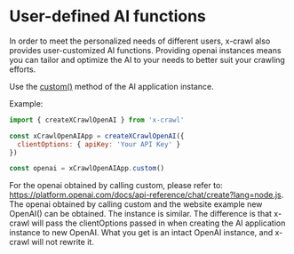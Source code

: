 # User-defined AI functions

In order to meet the personalized needs of different users, x-crawl also provides user-customized AI functions. Providing openai instances means you can tailor and optimize the AI to your needs to better suit your crawling efforts.

Use the [custom()](/api/custom#custom) method of the AI application instance.

Example:

```js
import { createXCrawlOpenAI } from 'x-crawl'

const xCrawlOpenAIApp = createXCrawlOpenAI({
  clientOptions: { apiKey: 'Your API Key' }
})

const openai = xCrawlOpenAIApp.custom()
```

For the openai obtained by calling custom, please refer to: https://platform.openai.com/docs/api-reference/chat/create?lang=node.js. The openai obtained by calling custom and the website example new OpenAI() can be obtained. The instance is similar. The difference is that x-crawl will pass the clientOptions passed in when creating the AI application instance to new OpenAI. What you get is an intact OpenAI instance, and x-crawl will not rewrite it.
